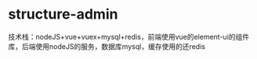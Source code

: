# structure-admin
技术栈：nodeJS+vue+vuex+mysql+redis，前端使用vue的element-ui的组件库，后端使用nodeJS的服务，数据库mysql，缓存使用的还redis
